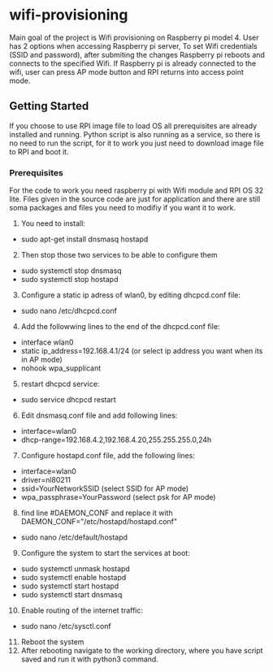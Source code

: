 # wifi-provisioning

Main goal of the project is Wifi provisioning on Raspberry pi model 4. User has 2 options when accessing Raspberry pi server, To set Wifi credentials (SSID and password), after submiting the changes Raspberry pi reboots and connects to the specified Wifi. If Raspberry pi is already connected to the wifi, user can press AP mode button and RPI returns into access point mode.

## Getting Started

If you choose to use RPI image file to load OS all prerequisites are already installed and running. Python script is also running as a service, so there is no need to run the script, for it to work you just need to download image file to RPI and boot it.

### Prerequisites

For the code to work you need raspberry pi with Wifi module and RPI OS 32 lite. Files given in the source code are just for application and there are still soma packages and files you need to modifiy if you want it to work. 

1. You need to install: 
 - sudo apt-get install dnsmasq hostapd
2. Then stop those two services to be able to configure them
 - sudo systemctl stop dnsmasq
 - sudo systemctl stop hostapd
3. Configure a static ip adress of wlan0, by editing dhcpcd.conf file:
 - sudo nano /etc/dhcpcd.conf
4. Add the followwing lines to the end of the dhcpcd.conf file:
 - interface wlan0
 - static ip_address=192.168.4.1/24 (or select ip address you want when its in AP mode)
 - nohook wpa_supplicant
5. restart dhcpcd service:
  - sudo service dhcpcd restart
6. Edit dnsmasq.conf file and add following lines:
  - interface=wlan0
  - dhcp-range=192.168.4.2,192.168.4.20,255.255.255.0,24h
7. Configure hostapd.conf file, add the following lines:
  - interface=wlan0
  - driver=nl80211
  - ssid=YourNetworkSSID          (select SSID for AP mode)
  - wpa_passphrase=YourPassword   (select psk for AP mode)
8. find line #DAEMON_CONF and replace it with DAEMON_CONF="/etc/hostapd/hostapd.conf"
  - sudo nano /etc/default/hostapd
9. Configure the system to start the services at boot:
  - sudo systemctl unmask hostapd
  - sudo systemctl enable hostapd
  - sudo systemctl start hostapd
  - sudo systemctl start dnsmasq
10. Enable routing of the internet traffic:
  - sudo nano /etc/sysctl.conf
11. Reboot the system
12. After rebooting navigate to the working directory, where you have script saved and run it with python3 command. 



